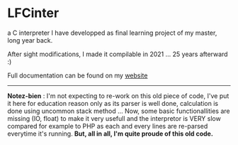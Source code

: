 # LFCinter

a C interpreter I have developped as final learning project of my master, long year back.

After sight modifications, I made it compilable in 2021 ... 25 years afterward :)

Full documentation can be found on my [website](http://destroyedlolo.info/Developpement/LFCInter/)

---

**Notez-bien** : I'm not expecting to re-work on this old piece of code, I've put it here for education reason only as its parser is well done, calculation is done using uncommon stack method ... 
Now, some basic functionallities are missing (IO, float) to make it very usefull and the interpretor is VERY slow compared for example to PHP as each and every lines are re-parsed everytime it's running.
**But, all in all, I'm quite proude of this old code.**
